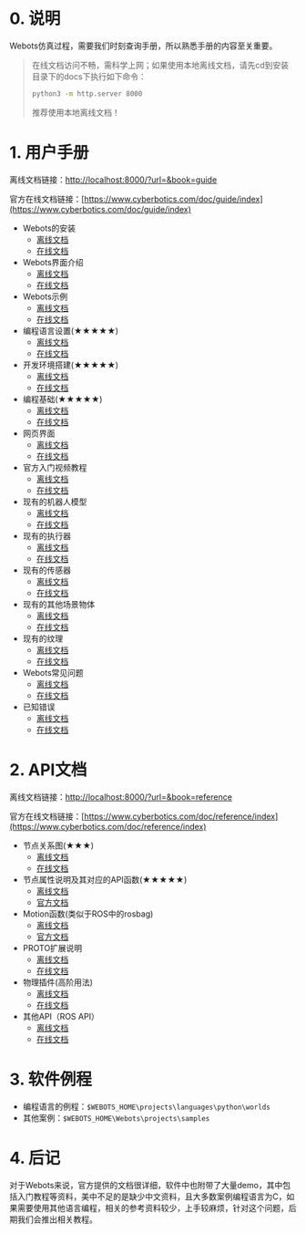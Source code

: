 # 0. 说明

Webots仿真过程，需要我们时刻查询手册，所以熟悉手册的内容至关重要。

> 在线文档访问不畅，需科学上网；如果使用本地离线文档，请先cd到安装目录下的docs下执行如下命令：
>
> ```bash
> python3 -m http.server 8000
> ```
> 推荐使用本地离线文档！

# 1. 用户手册

离线文档链接：[http://localhost:8000/?url=&book=guide](http://localhost:8000/?url=&book=guide)

官方在线文档链接：[https://www.cyberbotics.com/doc/guide/index](https://www.cyberbotics.com/doc/guide/index)

- Webots的安装
  - [离线文档](http://localhost:8000/?url=&book=guide&page=installing-webots)
  - [在线文档](https://www.cyberbotics.com/doc/guide/installing-webots.md)
- Webots界面介绍
  - [离线文档](http://localhost:8000/?url=&book=guide&page=getting-started-with-webots)
  - [在线文档](https://www.cyberbotics.com/doc/guide/getting-started-with-webots.md)
- Webots示例
  - [离线文档](http://localhost:8000/?url=&book=guide&page=sample-webots-applications)
  - [在线文档](https://www.cyberbotics.com/doc/guide/sample-webots-applications.md)
- 编程语言设置(★★★★★)
  - [离线文档](http://localhost:8000/?url=&book=guide&page=language-setup)
  - [在线文档](https://www.cyberbotics.com/doc/guide/language-setup.md)
- 开发环境搭建(★★★★★)
  - [离线文档](http://localhost:8000/?url=&book=guide&page=development-environments)
  - [在线文档](https://www.cyberbotics.com/doc/guide/development-environments.md)
- 编程基础(★★★★★)
  - [离线文档](http://localhost:8000/?url=&book=guide&page=programming-fundamentals)
  - [在线文档](https://www.cyberbotics.com/doc/guide/programming-fundamentals.md)
- 网页界面
  - [离线文档](http://localhost:8000/?url=&book=guide&page=web-interface)
  - [在线文档](https://www.cyberbotics.com/doc/guide/web-interface.md)
- 官方入门视频教程
  - [离线文档](http://localhost:8000/?url=&book=guide&page=tutorials)
  - [在线文档](https://www.cyberbotics.com/doc/guide/tutorials.md)
- 现有的机器人模型
  - [离线文档](http://localhost:8000/?url=&book=guide&page=robots)
  - [在线文档](https://www.cyberbotics.com/doc/guide/robots.md)
- 现有的执行器
  - [离线文档](http://localhost:8000/?url=&book=guide&page=actuators)
  - [在线文档](https://www.cyberbotics.com/doc/guide/actuators.md)
- 现有的传感器
  - [离线文档](http://localhost:8000/?url=&book=guide&page=sensors)
  - [在线文档](https://www.cyberbotics.com/doc/guide/sensors.md)
- 现有的其他场景物体
  - [离线文档](http://localhost:8000/?url=&book=guide&page=objects)
  - [在线文档](https://www.cyberbotics.com/doc/guide/objects.md)
- 现有的纹理
  - [离线文档](http://localhost:8000/?url=&book=guide&page=appearances)
  - [在线文档](https://www.cyberbotics.com/doc/guide/appearances.md)
- Webots常见问题
  - [离线文档](http://localhost:8000/?url=&book=guide&page=webots-faq)
  - [在线文档](https://www.cyberbotics.com/doc/guide/webots-faq.md)
- 已知错误
  - [离线文档](http://localhost:8000/?url=&book=guide&page=known-bugs)
  - [在线文档](https://www.cyberbotics.com/doc/guide/known-bugs.md)

# 2. API文档

离线文档链接：[http://localhost:8000/?url=&book=reference](http://localhost:8000/?url=&book=reference)

官方在线文档链接：[https://www.cyberbotics.com/doc/reference/index](https://www.cyberbotics.com/doc/reference/index)

- 节点关系图(★★★)
  - [离线文档](http://localhost:8000/?url=&book=reference&page=node-chart)
  - [在线文档](https://www.cyberbotics.com/doc/reference/node-chart.md)
- 节点属性说明及其对应的API函数(★★★★★)
  - [离线文档](http://localhost:8000/?url=&book=reference&page=nodes-and-api-functions)
  - [官方文档](https://www.cyberbotics.com/doc/reference/nodes-and-api-functions.md)
- Motion函数(类似于ROS中的rosbag)
  - [离线文档](http://localhost:8000/?url=&book=reference&page=motion-functions)
  - [官方文档](https://www.cyberbotics.com/doc/reference/motion-functions.md)
- PROTO扩展说明
  - [离线文档](http://localhost:8000/?url=&book=reference&page=proto)
  - [在线文档](https://www.cyberbotics.com/doc/reference/proto.md)
- 物理插件(高阶用法)
  - [离线文档](http://localhost:8000/?url=&book=reference&page=physics-plugin)
  - [在线文档](https://www.cyberbotics.com/doc/reference/physics-plugin.md)
- 其他API（ROS API）
  - [离线文档](http://localhost:8000/?url=&book=reference&page=ros-api)
  - [在线文档](https://www.cyberbotics.com/doc/reference/other-apis.md)
  
# 3. 软件例程

- 编程语言的例程：`$WEBOTS_HOME\projects\languages\python\worlds`
- 其他案例：`$WEBOTS_HOME\Webots\projects\samples`
# 4. 后记

对于Webots来说，官方提供的文档很详细，软件中也附带了大量demo，其中包括入门教程等资料，美中不足的是缺少中文资料，且大多数案例编程语言为C，如果需要使用其他语言编程，相关的参考资料较少，上手较麻烦，针对这个问题，后期我们会推出相关教程。